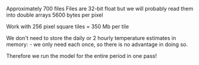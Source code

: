 ﻿Approximately 700 files
Files are 32-bit float but we will probably read them into double arrays
5600 bytes per pixel

Work with 256 pixel square tiles
= 350 Mb per tile

We don't need to store the daily or 2 hourly temperature estimates in memory: - 
we only need each once, so there is no advantage in doing so. 

Therefore we run the model for the entire period in one pass! 
